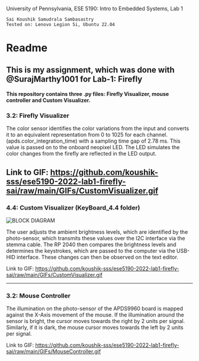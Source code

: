 University of Pennsylvania, ESE 5190: Intro to Embedded Systems, Lab 1

    Sai Koushik Samudrala Sambasastry
    Tested on: Lenovo Legion 5i, Ubuntu 22.04

# Readme

## This is my assignment, which was done with @SurajMarthy1001 for Lab-1: Firefly

#### This repository contains three .py files: Firefly Visualizer, mouse controller and Custom Visualizer.

### 3.2: Firefly Visualizer

The color sensor identifies the color variations from the input and converts it to an equivalent representation from 0 to 1025 for each channel. (apds.color_integration_time) with a sampling time gap of 2.78 ms. This value is passed on to the onboard neopixel LED. The LED simulates the color changes from the firefly are reflected in the LED output.

Link to GIF:
https://github.com/koushik-sss/ese5190-2022-lab1-firefly-sai/raw/main/GIFs/CustomVisualizer.gif
----

### 4.4: Custom Visualizer (KeyBoard_4.4 folder)
![BLOCK DIAGRAM](https://user-images.githubusercontent.com/64246696/192074022-b836bd6d-0250-4ef9-8798-abe9d57f3f29.png)

The user adjusts the ambient brightness levels, which are identified by the photo-sensor, which transmits these values over the I2C interface via the stemma cable. The RP 2040 then compares the brightness levels and determines the keystrokes, which are passed to the computer via the USB-HID interface. These changes can then be observed on the text editor.

Link to GIF: https://github.com/koushik-sss/ese5190-2022-lab1-firefly-sai/raw/main/GIFs/CustomVisualizer.gif

----

### 3.2: Mouse Controller

The illumination on the photo-sensor of the APDS9960 board is mapped against the X-Axis movement of the mouse. If the illumination around the sensor is bright, the cursor moves towards the right by 2 units per signal. Similarly, if it is dark, the mouse cursor moves towards the left by 2 units per signal.

Link to GIF: https://github.com/koushik-sss/ese5190-2022-lab1-firefly-sai/raw/main/GIFs/MouseController.gif


